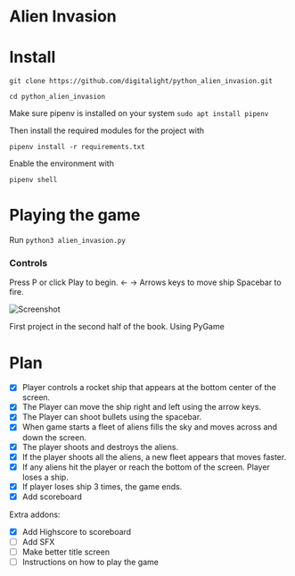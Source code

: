 # Alien Invasion

# Install

```git clone https://github.com/digitalight/python_alien_invasion.git```

```cd python_alien_invasion```

Make sure pipenv is installed on your system ```sudo apt install pipenv```

Then install the required modules for the project with

```pipenv install -r requirements.txt```

Enable the environment with

```pipenv shell```

# Playing the game

Run ```python3 alien_invasion.py```

### Controls

Press P or click Play to begin.
<- -> Arrows keys to move ship
Spacebar to fire.

![Screenshot](screenshot.png)

First project in the second half of the book. Using PyGame

# Plan

- [x]   Player controls a rocket ship that appears at the bottom center of the screen.
- [x]   The Player can move the ship right and left using the arrow keys.
- [x]   The Player can shoot bullets using the spacebar.
- [x]   When game starts a fleet of aliens fills the sky and moves across and down the screen.
- [x]   The player shoots and destroys the aliens.
- [x]   If the player shoots all the aliens, a new fleet appears that moves faster.
- [x]   If any aliens hit the player or reach the bottom of the screen. Player loses a ship.
- [x]   If player loses ship 3 times, the game ends.
- [x]   Add scoreboard

Extra addons:

- [x]   Add Highscore to scoreboard
- [ ]   Add SFX
- [ ]   Make better title screen
- [ ]   Instructions on how to play the game
